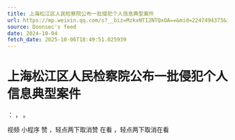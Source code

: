 ```yaml
---
title: 上海松江区人民检察院公布一批侵犯个人信息典型案件
url: https://mp.weixin.qq.com/s?__biz=MzkxNTI2NTQxOA==&mid=2247494373&idx=2&sn=9305c59f3495cc2de44a4d5fe33a4afd
source: Doonsec's feed
date: 2024-10-04
fetch_date: 2025-10-06T18:49:51.025939
---
```


# 上海松江区人民检察院公布一批侵犯个人信息典型案件

：
，
。

视频
小程序
赞
，轻点两下取消赞
在看
，轻点两下取消在看